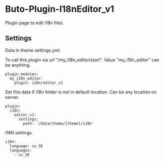 # Buto-Plugin-I18nEditor_v1
Plugin page to edit i18n files.

## Settings
Data in theme settings.yml.

To call this plugin via url "/my_i18n_editor/start". Value "my_i18n_editor" can be anything.

```
plugin_modules:
  my_i18n_editor:
    plugin: i18n/editor_v1
```

Set this data if i18n folder is not in default location. Can be any location on server.

```
plugin:
  i18n:
    editor_v1:
      settings:
        path: '/data/theme/[theme]/i18n'
```

I18N settings.

````
i18n:
  language: sv_SE
  languages:
    - sv_SE
````

